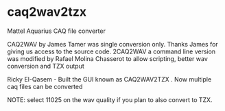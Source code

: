 # caq2wav2tzx
Mattel Aquarius CAQ file converter 

CAQ2WAV by James Tamer was single conversion only. Thanks James for giving us access to the source code.
2CAQ2WAV a command line version was  modified by Rafael Molina Chasserot to allow scripting, better wav conversion and TZX output

Ricky El-Qasem - Built the GUI known as CAQ2WAV2TZX . Now multiple caq files can be converted

NOTE: select 11025 on the wav quality if you plan to also convert to TZX. 
